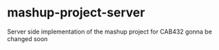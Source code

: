 # mashup-project-server
Server side implementation of the mashup project for CAB432 gonna be changed soon
